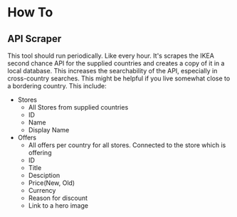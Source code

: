 # How To
## API Scraper
This tool should run periodically. Like every hour.
It's scrapes the IKEA second chance API for the supplied countries and creates a copy of it in a local database.
This increases the searchability of the API, especially in cross-country searches. This might be helpful if you live somewhat close to a bordering country.
This include:
- Stores
    - All Stores from supplied countries
    - ID
    - Name
    - Display Name
- Offers
  - All offers per country for all stores. Connected to the store which is offering
  - ID
  - Title
  - Desciption
  - Price(New, Old)
  - Currency
  - Reason for discount
  - Link to a hero image